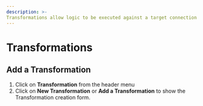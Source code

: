 ```yaml
---
description: >-
Transformations allow logic to be executed against a target connection based on a scheduled frequency or triggered event of new data on tables updated via DataLakeHouse.io.
---
```


# Transformations

## Add a Transformation
1. Click on **Transformation** from the header menu
2. Click on **New Transformation** or **Add a Transformation** to show the Transformation creation form.